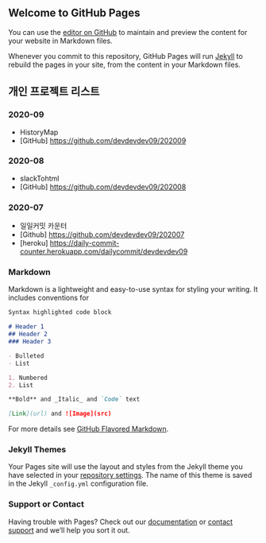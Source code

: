 ## Welcome to GitHub Pages

You can use the [editor on GitHub](https://github.com/devdevdev09/Project-List/edit/gh-pages/index.md) to maintain and preview the content for your website in Markdown files.

Whenever you commit to this repository, GitHub Pages will run [Jekyll](https://jekyllrb.com/) to rebuild the pages in your site, from the content in your Markdown files.

## 개인 프로젝트 리스트

### 2020-09
- HistoryMap
- [GitHub] https://github.com/devdevdev09/202009

### 2020-08
- slackTohtml
- [GitHub] https://github.com/devdevdev09/202008

### 2020-07
- 일일커밋 카운터
- [Github] https://github.com/devdevdev09/202007
- [heroku] https://daily-commit-counter.herokuapp.com/dailycommit/devdevdev09

### Markdown

Markdown is a lightweight and easy-to-use syntax for styling your writing. It includes conventions for

```markdown
Syntax highlighted code block

# Header 1
## Header 2
### Header 3

- Bulleted
- List

1. Numbered
2. List

**Bold** and _Italic_ and `Code` text

[Link](url) and ![Image](src)
```

For more details see [GitHub Flavored Markdown](https://guides.github.com/features/mastering-markdown/).

### Jekyll Themes

Your Pages site will use the layout and styles from the Jekyll theme you have selected in your [repository settings](https://github.com/devdevdev09/Project-List/settings). The name of this theme is saved in the Jekyll `_config.yml` configuration file.

### Support or Contact

Having trouble with Pages? Check out our [documentation](https://docs.github.com/categories/github-pages-basics/) or [contact support](https://github.com/contact) and we’ll help you sort it out.
